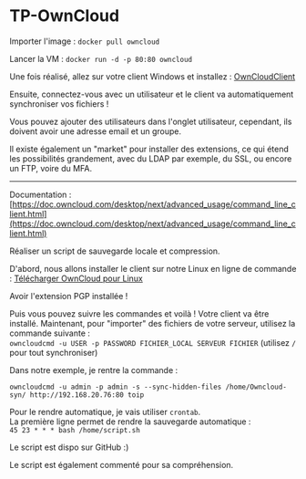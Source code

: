 # TP-OwnCloud

Importer l'image : `docker pull owncloud`

Lancer la VM : `docker run -d -p 80:80 owncloud`

Une fois réalisé, allez sur votre client Windows et installez : [OwnCloudClient](https://owncloud.com/desktop-app/)

Ensuite, connectez-vous avec un utilisateur et le client va automatiquement synchroniser vos fichiers !

Vous pouvez ajouter des utilisateurs dans l'onglet utilisateur, cependant, ils doivent avoir une adresse email et un groupe.

Il existe également un "market" pour installer des extensions, ce qui étend les possibilités grandement, avec du LDAP par exemple, du SSL, ou encore un FTP, voire du MFA.

---

Documentation : [https://doc.owncloud.com/desktop/next/advanced_usage/command_line_client.html](https://doc.owncloud.com/desktop/next/advanced_usage/command_line_client.html)

Réaliser un script de sauvegarde locale et compression.

D'abord, nous allons installer le client sur notre Linux en ligne de commande : [Télécharger OwnCloud pour Linux](https://download.owncloud.com/desktop/ownCloud/stable/latest/linux/download/)

Avoir l'extension PGP installée !

Puis vous pouvez suivre les commandes et voilà ! Votre client va être installé. Maintenant, pour "importer" des fichiers de votre serveur, utilisez la commande suivante :  
`owncloudcmd -u USER -p PASSWORD FICHIER_LOCAL SERVEUR FICHIER` (utilisez `/` pour tout synchroniser)

Dans notre exemple, je rentre la commande :

`owncloudcmd -u admin -p admin -s --sync-hidden-files /home/Owncloud-syn/ http://192.168.20.76:80 toip`

Pour le rendre automatique, je vais utiliser `crontab`.  
La première ligne permet de rendre la sauvegarde automatique :  
`45 23 * * * bash /home/script.sh`

Le script est dispo sur GitHub :)

Le script est également commenté pour sa compréhension.
